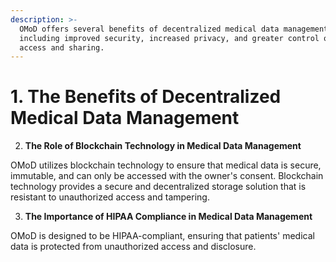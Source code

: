 ```yaml
---
description: >-
  OMoD offers several benefits of decentralized medical data management,
  including improved security, increased privacy, and greater control over data
  access and sharing.
---
```


# 1. The Benefits of Decentralized Medical Data Management

2. **The Role of Blockchain Technology in Medical Data Management**&#x20;

OMoD utilizes blockchain technology to ensure that medical data is secure, immutable, and can only be accessed with the owner's consent. Blockchain technology provides a secure and decentralized storage solution that is resistant to unauthorized access and tampering.

3. **The Importance of HIPAA Compliance in Medical Data Management**

OMoD is designed to be HIPAA-compliant, ensuring that patients' medical data is protected from unauthorized access and disclosure.
